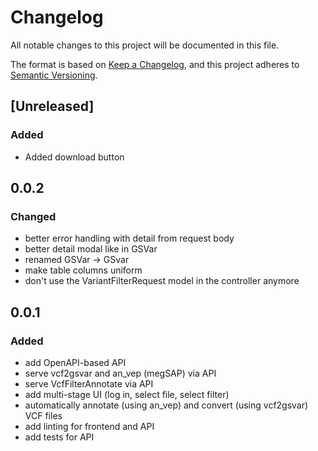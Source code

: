 # Changelog
All notable changes to this project will be documented in this file.

The format is based on [Keep a Changelog](https://keepachangelog.com/en/1.0.0/),
and this project adheres to [Semantic Versioning](https://semver.org/spec/v2.0.0.html).

## [Unreleased]
### Added
- Added download button

## 0.0.2

### Changed
- better error handling with detail from request body
- better detail modal like in GSVar
- renamed GSVar -> GSvar
- make table columns uniform
- don't use the VariantFilterRequest model in the controller anymore

## 0.0.1

### Added 
- add OpenAPI-based API
- serve vcf2gsvar and an_vep (megSAP) via API
- serve VcfFilterAnnotate via API
- add multi-stage UI (log in, select file, select filter)
- automatically annotate (using an_vep) and convert (using vcf2gsvar) VCF files
- add linting for frontend and API
- add tests for API


